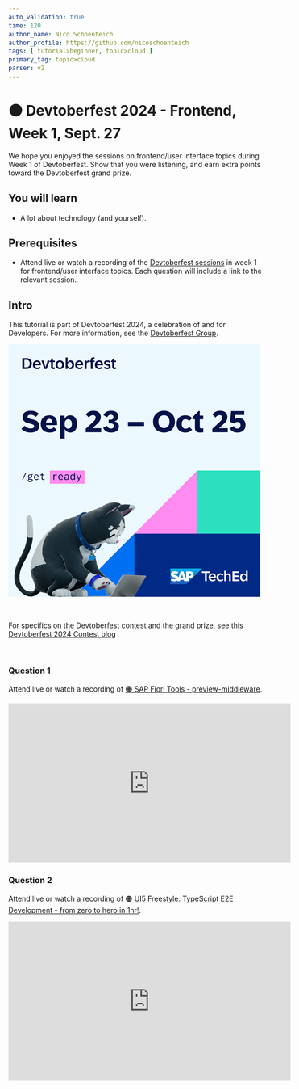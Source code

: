 ```yaml
---
auto_validation: true
time: 120
author_name: Nico Schoenteich
author_profile: https://github.com/nicoschoenteich
tags: [ tutorial>beginner, topic>cloud ]
primary_tag: topic>cloud
parser: v2
---
```


# 🟠 Devtoberfest 2024 - Frontend, Week 1, Sept. 27
<!-- description --> We hope you enjoyed the sessions on frontend/user interface topics during Week 1 of Devtoberfest. Show that you were listening, and earn extra points toward the Devtoberfest grand prize. 
 
## You will learn
- A lot about technology (and yourself).

## Prerequisites
- Attend live or watch a recording of the [Devtoberfest sessions](https://community.sap.com/t5/devtoberfest/eb-p/devtoberfest-events) in week 1 for frontend/user interface topics. Each question will include a link to the relevant session.


## Intro
This tutorial is part of Devtoberfest 2024, a celebration of and for Developers. For more information, see the [Devtoberfest Group](https://groups.community.sap.com/t5/devtoberfest/gh-p/Devtoberfest).

![Devtoberfest](promo-image-kasimir-square.png)

&nbsp;

For specifics on the Devtoberfest contest and the grand prize, see this [Devtoberfest 2024 Contest blog](https://community.sap.com/t5/devtoberfest-blog-posts/devtoberfest-2024-contest/ba-p/13781593)

&nbsp;

### Question 1 

Attend live or watch a recording of [🟠 SAP Fiori Tools - preview-middleware](https://www.youtube.com/watch?v=6GqKa_MLrDk). 

<iframe width="560" height="315" src="https://www.youtube.com/embed/6GqKa_MLrDk?si=DRUwl0WAqlBijHl-" frameborder="0" allowfullscreen></iframe>

### Question 2 

Attend live or watch a recording of [🟠 UI5 Freestyle: TypeScript E2E Development - from zero to hero in 1hr!](https://www.youtube.com/watch?v=7aAehB4ejHQ&ab_channel=SAPDevelopers). 

<iframe width="560" height="315" src="https://www.youtube.com/embed/7aAehB4ejHQ?si=5kRMDNtd492kqab_" frameborder="0" allowfullscreen></iframe>
